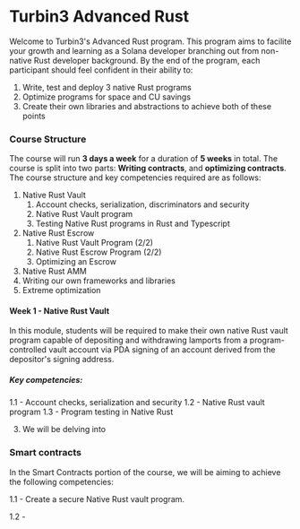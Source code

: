 # Turbin3 Advanced Rust

Welcome to Turbin3's Advanced Rust program. This program aims to facilite your growth and learning as a Solana developer branching out from non-native Rust developer background. By the end of the program, each participant should feel confident in their ability to:

1. Write, test and deploy 3 native Rust programs
2. Optimize programs for space and CU savings
3. Create their own libraries and abstractions to achieve both of these points

### Course Structure

The course will run **3 days a week** for a duration of **5 weeks** in total. The course is split into two parts: **Writing contracts**, and **optimizing contracts**. The course structure and key competencies required are as follows:

1. Native Rust Vault
   1. Account checks, serialization, discriminators and security
   2. Native Rust Vault program
   3. Testing Native Rust programs in Rust and Typescript
2. Native Rust Escrow
   1. Native Rust Vault Program (2/2)
   2. Native Rust Escrow Program (2/2)
   3. Optimizing an Escrow
3. Native Rust AMM
4. Writing our own frameworks and libraries
5. Extreme optimization

#### Week 1 - Native Rust Vault

In this module, students will be required to make their own native Rust vault program capable of depositing and withdrawing lamports from a program-controlled vault account via PDA signing of an account derived from the depositor's signing address.

##### Key competencies:

1.1 - Account checks, serialization and security
1.2 - Native Rust vault program
1.3 - Program testing in Native Rust

3. We will be delving into

### Smart contracts

In the Smart Contracts portion of the course, we will be aiming to achieve the following competencies:

1.1 - Create a secure Native Rust vault program.

1.2 -